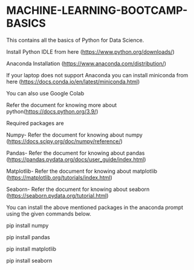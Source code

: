 # MACHINE-LEARNING-BOOTCAMP-BASICS
This contains all the basics of Python for Data Science.

Install Python IDLE from here (https://www.python.org/downloads/)

Anaconda Installation (https://www.anaconda.com/distribution/)

If your laptop does not support Anaconda you can install miniconda from here (https://docs.conda.io/en/latest/miniconda.html)

You can also use Google Colab

Refer the document for knowing more about python(https://docs.python.org/3.9/) 

Required packages are

Numpy- Refer the document for knowing about numpy (https://docs.scipy.org/doc/numpy/reference/)

Pandas- Refer the document for knowing about pandas (https://pandas.pydata.org/docs/user_guide/index.html)

Matplotlib- Refer the document for knowing about matplotlib (https://matplotlib.org/tutorials/index.html)

Seaborn- Refer the document for knowing about seaborn (https://seaborn.pydata.org/tutorial.html)

You can install the above mentioned packages in the anaconda prompt using the given commands below.

pip install numpy

pip install pandas

pip install matplotlib

pip install seaborn
